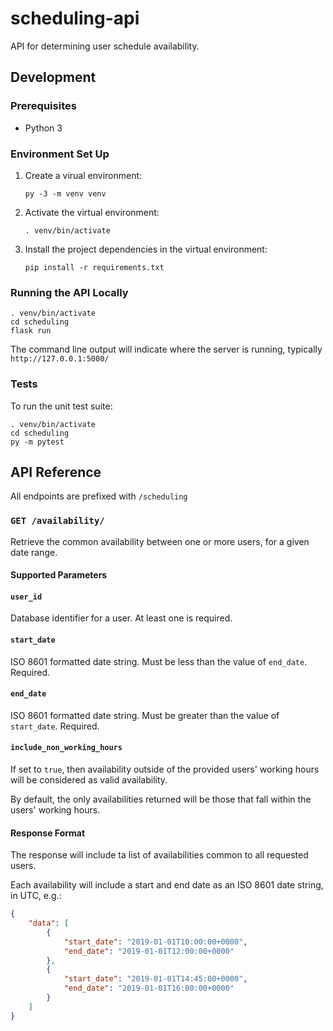 # scheduling-api
API for determining user schedule availability.

## Development
### Prerequisites
- Python 3

### Environment Set Up
1. Create a virual environment:
    ```
    py -3 -m venv venv
    ```

1. Activate the virtual environment:
    ```
    . venv/bin/activate
    ```

1. Install the project dependencies in the virtual environment:
    ```
    pip install -r requirements.txt
    ```

### Running the API Locally
```
. venv/bin/activate
cd scheduling
flask run
```

The command line output will indicate where the server is running,
typically `http://127.0.0.1:5000/`

### Tests
To run the unit test suite:

```
. venv/bin/activate
cd scheduling
py -m pytest
```

## API Reference
All endpoints are prefixed with `/scheduling`

### `GET /availability/`
Retrieve the common availability between one or more users, for a given
date range.

#### Supported Parameters

#### `user_id`
Database identifier for a user. At least one is required.

#### `start_date`
ISO 8601 formatted date string. Must be less than the value of `end_date`. Required.

#### `end_date`
ISO 8601 formatted date string. Must be greater than the value of `start_date`. Required.

#### `include_non_working_hours`
If set to `true`, then availability outside of the provided users' working hours will
be considered as valid availability.

By default, the only availabilities returned will be those that fall within the users'
working hours.

#### Response Format
The response will include ta list of availabilities common to all requested users.

Each availability will include a start and end date as an ISO 8601 date string, in
UTC, e.g.:

```json
{
    "data": [
        {
            "start_date": "2019-01-01T10:00:00+0000",
            "end_date": "2019-01-01T12:00:00+0000"
        },
        {
            "start_date": "2019-01-01T14:45:00+0000",
            "end_date": "2019-01-01T16:00:00+0000"
        }
    ]
}
```